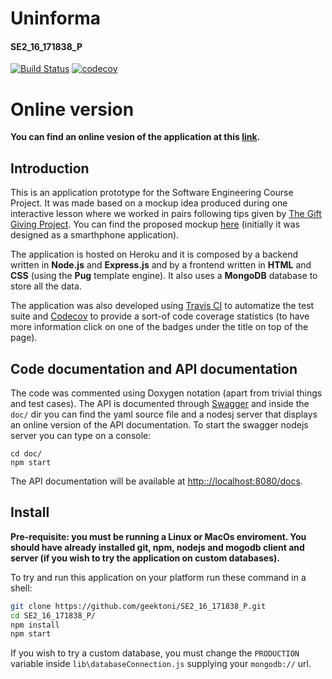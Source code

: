 # Uninforma 
#### SE2_16_171838_P
[![Build Status](https://travis-ci.org/geektoni/SE2_16_171838_P.svg?branch=staging)](https://travis-ci.org/geektoni/SE2_16_171838_P)
[![codecov](https://codecov.io/gh/geektoni/SE2_16_171838_P/branch/master/graph/badge.svg)](https://codecov.io/gh/geektoni/SE2_16_171838_P)

# Online version

**You can find an online vesion of the application at this [link](https://se2-16-171838-p-production.herokuapp.com/).**

## Introduction

This is an application prototype for the Software Engineering Course Project. It was made based on a mockup idea produced during one interactive lesson where we worked in pairs following tips given by [The Gift Giving Project](https://dschool.stanford.edu/groups/designresources/wiki/ed894/The_GiftGiving_Project.html). You can find the proposed mockup [here](https://drive.google.com/file/d/0B8Hfs7DpCPvHWHJKeHFtOWFDM2M/view) (initially it was designed as a smarthphone application).

The application is hosted on Heroku and it is composed by a backend written in **Node.js** and **Express.js** and by a frontend written in **HTML** and **CSS** (using the **Pug** template engine). It also uses a **MongoDB** database to store all the data.

The application was also developed using [Travis CI](http://travis-ci.org) to automatize the test suite and [Codecov](https://codecov.io/) to provide a sort-of code coverage statistics (to have more information click on one of the badges under the title on top of the page).

## Code documentation and API documentation
The code was commented using Doxygen notation (apart from trivial things and test cases). The API is documented through [Swagger](http://swagger.io/) and inside the ```doc/``` dir you can find the yaml source file and a nodesj server that displays an online version of the API documentation. To start the swagger nodejs server you can type on a console:
```
cd doc/
npm start
```
The API documentation will be available at [http:://localhost:8080/docs](http:://localhost:8080/docs).

## Install
**Pre-requisite: you must be running a Linux or MacOs enviroment. You should have already installed git, npm, nodejs and mogodb client and server (if you wish to try the application on custom databases).**

To try and run this application on your platform run these command in a shell:
```bash
git clone https://github.com/geektoni/SE2_16_171838_P.git
cd SE2_16_171838_P/
npm install
npm start
```
If you wish to try a custom database, you must change the ```PRODUCTION``` variable inside ```lib\databaseConnection.js``` supplying your ```mongodb://``` url. 
